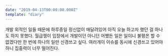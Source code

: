 ```yaml
---
date: "2019-04-13T00:00:00.000Z"
template: "diary"
---
```


개발 외적인 일들 때문에 하루종일 정신없이 매달려있어 아직 오늘 하고자 했던 걸 하나도 하지 못했다. 월급쟁이 입장에서 개발이던 아니던 어쨌든 일은 일이니 불평은 할 수 없겠다만 한 번에 하나의 일만 신경쓰고 싶다. 여러개이 이슈를 동시에 신경쓰고 있어야 하니 집중력이 너무 떨어진다.

